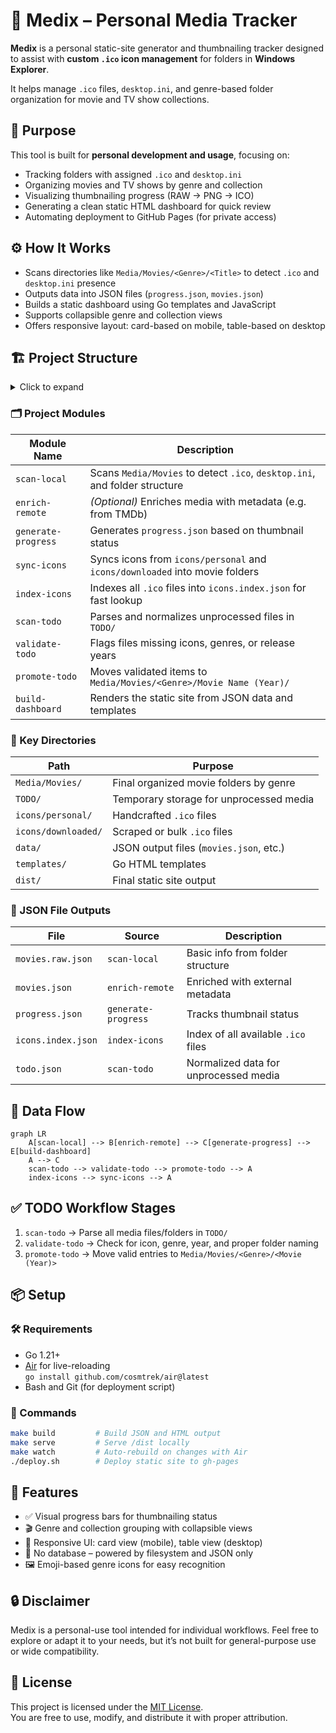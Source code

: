 # 🧰 Medix – Personal Media Tracker

**Medix** is a personal static-site generator and thumbnailing tracker designed to assist with **custom `.ico` icon management** for folders in **Windows Explorer**.

It helps manage `.ico` files, `desktop.ini`, and genre-based folder organization for movie and TV show collections.

## 🎯 Purpose
This tool is built for **personal development and usage**, focusing on:

- Tracking folders with assigned `.ico` and `desktop.ini`
- Organizing movies and TV shows by genre and collection
- Visualizing thumbnailing progress (RAW → PNG → ICO)
- Generating a clean static HTML dashboard for quick review
- Automating deployment to GitHub Pages (for private access)

## ⚙️ How It Works
- Scans directories like `Media/Movies/<Genre>/<Title>` to detect `.ico` and `desktop.ini` presence
- Outputs data into JSON files (`progress.json`, `movies.json`)
- Builds a static dashboard using Go templates and JavaScript
- Supports collapsible genre and collection views
- Offers responsive layout: card-based on mobile, table-based on desktop

## 🏗️ Project Structure

<details>
<summary>Click to expand</summary>

    medix/
    ├── cmd/             # CLI tools: scanner, builder, watcher, etc.
    ├── data/            # Generated JSON files
    ├── dist/            # Final static site
    ├── public/          # Static assets
    ├── templates/       # Go HTML templates
    ├── scripts/         # Deploy scripts
    ├── Makefile         # Build automation
    ├── .air.toml        # Air config
    └── README.md        # Documentation

</details>

### 🗂️ Project Modules
| Module Name         | Description |
|---------------------|-------------|
| `scan-local`        | Scans `Media/Movies` to detect `.ico`, `desktop.ini`, and folder structure |
| `enrich-remote`     | *(Optional)* Enriches media with metadata (e.g. from TMDb) |
| `generate-progress` | Generates `progress.json` based on thumbnail status |
| `sync-icons`        | Syncs icons from `icons/personal` and `icons/downloaded` into movie folders |
| `index-icons`       | Indexes all `.ico` files into `icons.index.json` for fast lookup |
| `scan-todo`         | Parses and normalizes unprocessed files in `TODO/` |
| `validate-todo`     | Flags files missing icons, genres, or release years |
| `promote-todo`      | Moves validated items to `Media/Movies/<Genre>/Movie Name (Year)/` |
| `build-dashboard`   | Renders the static site from JSON data and templates |

### 📁 Key Directories

| Path                | Purpose |
|---------------------|---------|
| `Media/Movies/`     | Final organized movie folders by genre |
| `TODO/`             | Temporary storage for unprocessed media |
| `icons/personal/`   | Handcrafted `.ico` files |
| `icons/downloaded/` | Scraped or bulk `.ico` files |
| `data/`             | JSON output files (`movies.json`, etc.) |
| `templates/`        | Go HTML templates |
| `dist/`             | Final static site output |

### 🧱 JSON File Outputs

| File               | Source              | Description |
|--------------------|---------------------|-------------|
| `movies.raw.json`  | `scan-local`        | Basic info from folder structure |
| `movies.json`      | `enrich-remote`     | Enriched with external metadata |
| `progress.json`    | `generate-progress` | Tracks thumbnail status |
| `icons.index.json` | `index-icons`       | Index of all available `.ico` files |
| `todo.json`        | `scan-todo`         | Normalized data for unprocessed media |

## 🔄 Data Flow

```mermaid
graph LR
    A[scan-local] --> B[enrich-remote] --> C[generate-progress] --> E[build-dashboard]
    A --> C
    scan-todo --> validate-todo --> promote-todo --> A
    index-icons --> sync-icons --> A
```

## ✅ TODO Workflow Stages

1. `scan-todo` → Parse all media files/folders in `TODO/`
2. `validate-todo` → Check for icon, genre, year, and proper folder naming
3. `promote-todo` → Move valid entries to `Media/Movies/<Genre>/<Movie (Year)>`

## 📦 Setup
### 🛠 Requirements

- Go 1.21+
- [Air](https://github.com/cosmtrek/air) for live-reloading  
  `go install github.com/cosmtrek/air@latest`
- Bash and Git (for deployment script)

### 🚀 Commands
```bash
make build         # Build JSON and HTML output
make serve         # Serve /dist locally
make watch         # Auto-rebuild on changes with Air
./deploy.sh        # Deploy static site to gh-pages
```

## 📸 Features
- ✅ Visual progress bars for thumbnailing status
- 🎬 Genre and collection grouping with collapsible views
- 📱 Responsive UI: card view (mobile), table view (desktop)
- 🧪 No database – powered by filesystem and JSON only
- 🖼️ Emoji-based genre icons for easy recognition

## 🔒 Disclaimer
Medix is a personal-use tool intended for individual workflows.
Feel free to explore or adapt it to your needs, but it’s not built for general-purpose use or wide compatibility.

## 📄 License
This project is licensed under the [MIT License](LICENSE).  
You are free to use, modify, and distribute it with proper attribution.
